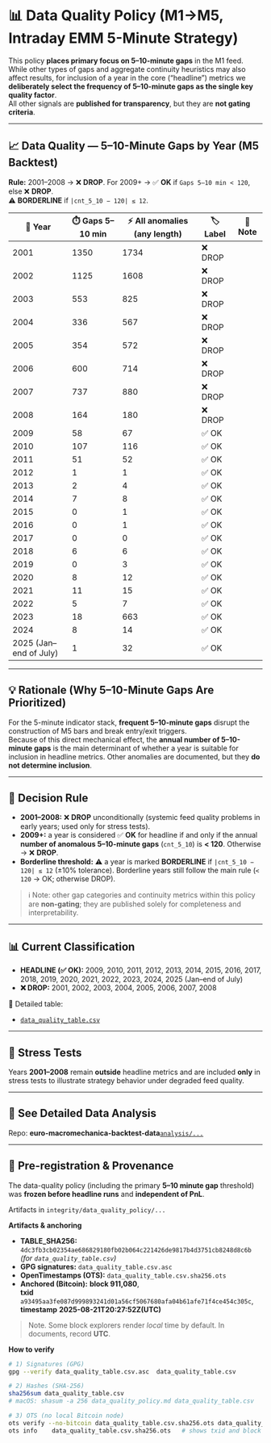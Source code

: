 # 📊 Data Quality Policy (M1→M5, Intraday EMM 5-Minute Strategy)   

This policy **places primary focus on 5–10-minute gaps** in the M1 feed. While other types of gaps and aggregate continuity heuristics may also affect results, for inclusion of a year in the core (“headline”) metrics we **deliberately select the frequency of 5–10-minute gaps as the single key quality factor**.  
All other signals are **published for transparency**, but they are **not gating criteria**.  

---

## 📈 Data Quality — 5–10-Minute Gaps by Year (M5 Backtest)  

**Rule:** 2001–2008 → ❌ **DROP**. For 2009+ → ✅ **OK** if `Gaps 5–10 min < 120`, else ❌ **DROP**.  
⚠️ **BORDERLINE** if `|cnt_5_10 − 120| ≤ 12`.  

| 📆 Year | ⏱️ Gaps 5–10 min | ⚡ All anomalies (any length) | 🏷️ Label | 📝 Note |
| --- | --- | --- | --- | --- |
| 2001 | 1350 | 1734 | ❌ DROP |  |
| 2002 | 1125 | 1608 | ❌ DROP |  |
| 2003 | 553 | 825 | ❌ DROP |  |
| 2004 | 336 | 567 | ❌ DROP |  |
| 2005 | 354 | 572 | ❌ DROP |  |
| 2006 | 600 | 714 | ❌ DROP |  |
| 2007 | 737 | 880 | ❌ DROP |  |
| 2008 | 164 | 180 | ❌ DROP |  |
| 2009 | 58 | 67 | ✅ OK |  |
| 2010 | 107 | 116 | ✅ OK |  |
| 2011 | 51 | 52 | ✅ OK |  |
| 2012 | 1 | 1 | ✅ OK |  |
| 2013 | 2 | 4 | ✅ OK |  |
| 2014 | 7 | 8 | ✅ OK |  |
| 2015 | 0 | 1 | ✅ OK |  |
| 2016 | 0 | 1 | ✅ OK |  |
| 2017 | 0 | 0 | ✅ OK |  |
| 2018 | 6 | 6 | ✅ OK |  |
| 2019 | 0 | 3 | ✅ OK |  |
| 2020 | 8 | 12 | ✅ OK |  |
| 2021 | 11 | 15 | ✅ OK |  |
| 2022 | 5 | 7 | ✅ OK |  |
| 2023 | 18 | 663 | ✅ OK |  |
| 2024 | 8 | 14 | ✅ OK |  |
| 2025 (Jan–end of July) | 1 | 32 | ✅ OK |  |

---

## 💡 Rationale (Why 5–10-Minute Gaps Are Prioritized)  
For the 5-minute indicator stack, **frequent 5–10-minute gaps** disrupt the construction of M5 bars and break entry/exit triggers.  
Because of this direct mechanical effect, the **annual number of 5–10-minute gaps** is the main determinant of whether a year is suitable for inclusion in headline metrics. Other anomalies are documented, but they **do not determine inclusion**.  

---

## 📜 Decision Rule  
- **2001–2008:** ❌ **DROP** unconditionally (systemic feed quality problems in early years; used only for stress tests).  
- **2009+:** a year is considered ✅ **OK** for headline if and only if the annual **number of anomalous 5–10-minute gaps** (`cnt_5_10`) is **< 120**. Otherwise → ❌ **DROP**.  
- **Borderline threshold:** ⚠️ a year is marked **BORDERLINE** if `|cnt_5_10 − 120| ≤ 12` (±10% tolerance). Borderline years still follow the main rule (`< 120` → OK; otherwise DROP).  

> ℹ️ Note: other gap categories and continuity metrics within this policy are **non-gating**; they are published solely for completeness and interpretability.  

---

## 📊 Current Classification  
- **HEADLINE (✅ OK):** 2009, 2010, 2011, 2012, 2013, 2014, 2015, 2016, 2017, 2018, 2019, 2020, 2021, 2022, 2023, 2024, 2025 (Jan–end of July)  
- **❌ DROP:** 2001, 2002, 2003, 2004, 2005, 2006, 2007, 2008  

📂 Detailed table:  
- [`data_quality_table.csv`](https://github.com/rleydev/euro-macromechanica-results/tree/main/data_quality_policy/data_quality_table.csv)

---

## 🧪 Stress Tests  
Years **2001–2008** remain **outside** headline metrics and are included **only** in stress tests to illustrate strategy behavior under degraded feed quality.  

---

## 🔎 See Detailed Data Analysis  
Repo: **euro-macromechanica-backtest-data**[`analysis/...`](https://github.com/rleydev/euro-macromechanica-backtest-data/tree/main/analysis)

---

## 🧾 Pre-registration & Provenance

The data-quality policy (including the primary **5–10 minute gap** threshold) was **frozen before headline runs** and **independent of PnL**.

Artifacts in `integrity/data_quality_policy/...`

**Artifacts & anchoring**
- **TABLE_SHA256:** `4dc3fb3cb02354ae686829180fb02b064c221426de9817b4d3751cb8248d8c6b` *(for `data_quality_table.csv`)*
- **GPG signatures:** `data_quality_table.csv.asc`
- **OpenTimestamps (OTS):** `data_quality_table.csv.sha256.ots`
- **Anchored (Bitcoin):** **block 911,080**,  
  **txid** `a93495aa3fe087d999893241d01a56cf5067680afa04b61afe71f4ce454c305c`,  
  **timestamp** **2025-08-21T20:27:52Z(UTC)**

> Note. Some block explorers render *local* time by default. In documents, record **UTC**.

**How to verify**
```bash
# 1) Signatures (GPG)
gpg --verify data_quality_table.csv.asc  data_quality_table.csv

# 2) Hashes (SHA-256)
sha256sum data_quality_table.csv
# macOS: shasum -a 256 data_quality_policy.md data_quality_table.csv

# 3) OTS (no local Bitcoin node)
ots verify --no-bitcoin data_quality_table.csv.sha256.ots data_quality_table.csv.sha256
ots info    data_quality_table.csv.sha256.ots   # shows txid and block height
```
